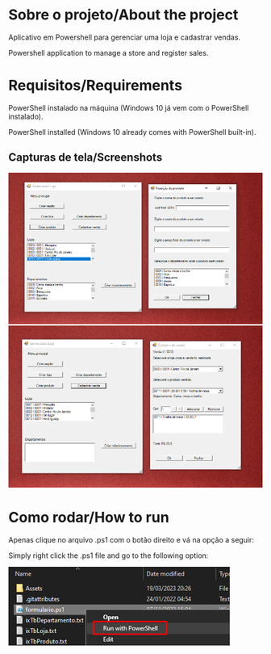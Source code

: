 # Sobre o projeto/About the project
Aplicativo em Powershell para gerenciar uma loja e cadastrar vendas.

Powershell application to manage a store and register sales.
# Requisitos/Requirements
PowerShell instalado na máquina (Windows 10 já vem com o PowerShell instalado).

PowerShell installed (Windows 10 already comes with PowerShell built-in).
## Capturas de tela/Screenshots
![](https://github.com/erickrayan/Gerenciamento-de-loja/blob/main/Assets/Screenshot_1.png)
![](https://github.com/erickrayan/Gerenciamento-de-loja/blob/main/Assets/Screenshot_2.png)
# Como rodar/How to run
Apenas clique no arquivo .ps1 com o botão direito e vá na opção a seguir:

Simply right click the .ps1 file and go to the following option:

![](https://github.com/erickrayan/Gerenciamento-de-loja/blob/main/Assets/Screenshot_3.png)
